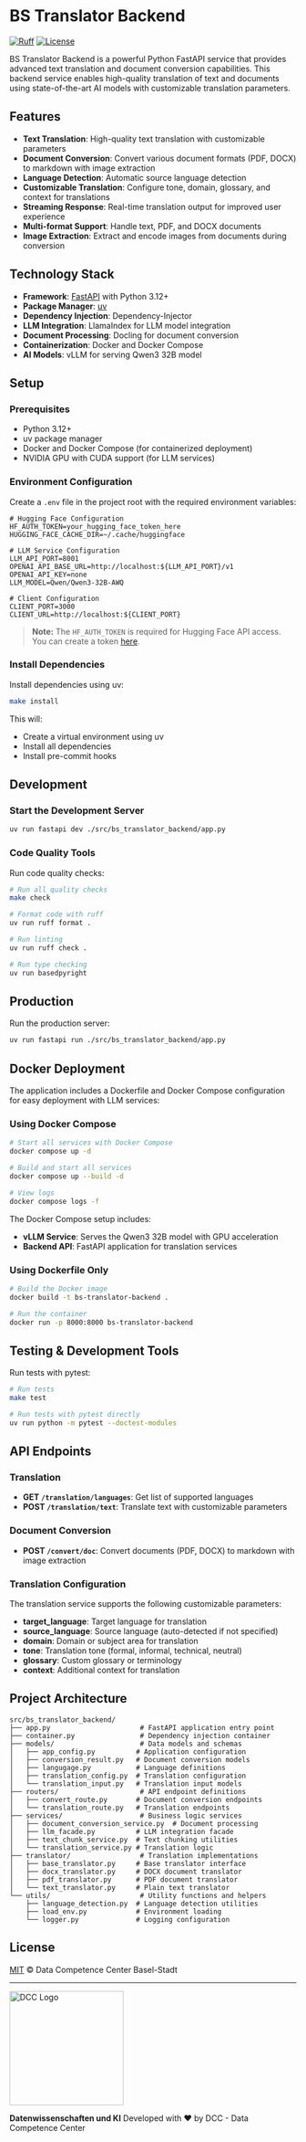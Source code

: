 # BS Translator Backend

[![Ruff](https://img.shields.io/endpoint?url=https://raw.githubusercontent.com/astral-sh/ruff/main/assets/badge/v2.json)](https://github.com/astral-sh/ruff)
[![License](https://img.shields.io/github/license/DCC-BS/bs-translator-backend)](https://img.shields.io/github/license/DCC-BS/bs-translator-backend)

BS Translator Backend is a powerful Python FastAPI service that provides advanced text translation and document conversion capabilities. This backend service enables high-quality translation of text and documents using state-of-the-art AI models with customizable translation parameters.

## Features

- **Text Translation**: High-quality text translation with customizable parameters
- **Document Conversion**: Convert various document formats (PDF, DOCX) to markdown with image extraction
- **Language Detection**: Automatic source language detection
- **Customizable Translation**: Configure tone, domain, glossary, and context for translations
- **Streaming Response**: Real-time translation output for improved user experience
- **Multi-format Support**: Handle text, PDF, and DOCX documents
- **Image Extraction**: Extract and encode images from documents during conversion

## Technology Stack

- **Framework**: [FastAPI](https://fastapi.tiangolo.com/) with Python 3.12+
- **Package Manager**: [uv](https://github.com/astral-sh/uv)
- **Dependency Injection**: Dependency-Injector
- **LLM Integration**: LlamaIndex for LLM model integration
- **Document Processing**: Docling for document conversion
- **Containerization**: Docker and Docker Compose
- **AI Models**: vLLM for serving Qwen3 32B model

## Setup

### Prerequisites

- Python 3.12+
- uv package manager
- Docker and Docker Compose (for containerized deployment)
- NVIDIA GPU with CUDA support (for LLM services)

### Environment Configuration

Create a `.env` file in the project root with the required environment variables:

```env
# Hugging Face Configuration
HF_AUTH_TOKEN=your_hugging_face_token_here
HUGGING_FACE_CACHE_DIR=~/.cache/huggingface

# LLM Service Configuration
LLM_API_PORT=8001
OPENAI_API_BASE_URL=http://localhost:${LLM_API_PORT}/v1
OPENAI_API_KEY=none
LLM_MODEL=Qwen/Qwen3-32B-AWQ

# Client Configuration
CLIENT_PORT=3000
CLIENT_URL=http://localhost:${CLIENT_PORT}
```

> **Note:** The `HF_AUTH_TOKEN` is required for Hugging Face API access. You can create a token [here](https://huggingface.co/settings/tokens).

### Install Dependencies

Install dependencies using uv:

```bash
make install
```

This will:
- Create a virtual environment using uv
- Install all dependencies
- Install pre-commit hooks

## Development

### Start the Development Server

```bash
uv run fastapi dev ./src/bs_translator_backend/app.py
```

### Code Quality Tools

Run code quality checks:

```bash
# Run all quality checks
make check

# Format code with ruff
uv run ruff format .

# Run linting
uv run ruff check .

# Run type checking
uv run basedpyright
```

## Production

Run the production server:

```bash
uv run fastapi run ./src/bs_translator_backend/app.py
```

## Docker Deployment

The application includes a Dockerfile and Docker Compose configuration for easy deployment with LLM services:

### Using Docker Compose

```bash
# Start all services with Docker Compose
docker compose up -d

# Build and start all services
docker compose up --build -d

# View logs
docker compose logs -f
```

The Docker Compose setup includes:
- **vLLM Service**: Serves the Qwen3 32B model with GPU acceleration
- **Backend API**: FastAPI application for translation services

### Using Dockerfile Only

```bash
# Build the Docker image
docker build -t bs-translator-backend .

# Run the container
docker run -p 8000:8000 bs-translator-backend
```

## Testing & Development Tools

Run tests with pytest:

```bash
# Run tests
make test

# Run tests with pytest directly
uv run python -m pytest --doctest-modules
```

## API Endpoints

### Translation

- **GET `/translation/languages`**: Get list of supported languages
- **POST `/translation/text`**: Translate text with customizable parameters

### Document Conversion

- **POST `/convert/doc`**: Convert documents (PDF, DOCX) to markdown with image extraction

### Translation Configuration

The translation service supports the following customizable parameters:

- **target_language**: Target language for translation
- **source_language**: Source language (auto-detected if not specified)
- **domain**: Domain or subject area for translation
- **tone**: Translation tone (formal, informal, technical, neutral)
- **glossary**: Custom glossary or terminology
- **context**: Additional context for translation

## Project Architecture

```
src/bs_translator_backend/
├── app.py                      # FastAPI application entry point
├── container.py                # Dependency injection container
├── models/                     # Data models and schemas
│   ├── app_config.py          # Application configuration
│   ├── conversion_result.py   # Document conversion models
│   ├── langugage.py           # Language definitions
│   ├── translation_config.py  # Translation configuration
│   └── translation_input.py   # Translation input models
├── routers/                    # API endpoint definitions
│   ├── convert_route.py       # Document conversion endpoints
│   └── translation_route.py   # Translation endpoints
├── services/                   # Business logic services
│   ├── document_conversion_service.py  # Document processing
│   ├── llm_facade.py          # LLM integration facade
│   ├── text_chunk_service.py  # Text chunking utilities
│   └── translation_service.py # Translation logic
├── translator/                 # Translation implementations
│   ├── base_translator.py     # Base translator interface
│   ├── docx_translator.py     # DOCX document translator
│   ├── pdf_translator.py      # PDF document translator
│   └── text_translator.py     # Plain text translator
└── utils/                      # Utility functions and helpers
    ├── language_detection.py  # Language detection utilities
    ├── load_env.py            # Environment loading
    └── logger.py              # Logging configuration
```



## License

[MIT](LICENSE) © Data Competence Center Basel-Stadt

---

<a href="https://www.bs.ch/schwerpunkte/daten/databs/schwerpunkte/datenwissenschaften-und-ki"><img src="https://github.com/DCC-BS/.github/blob/main/_imgs/databs_log.png?raw=true" alt="DCC Logo" width="200" /></a>

**Datenwissenschaften und KI**
Developed with ❤️ by DCC - Data Competence Center
